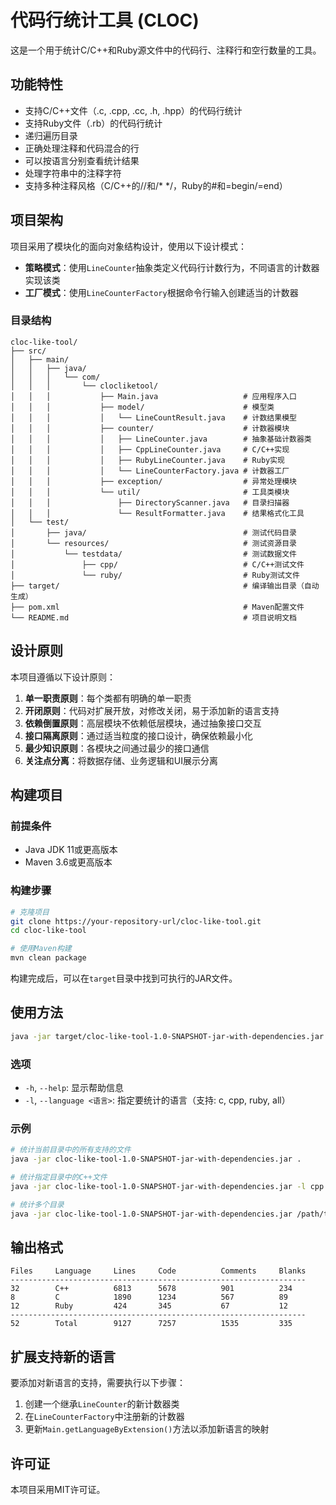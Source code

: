 # 代码行统计工具 (CLOC)

这是一个用于统计C/C++和Ruby源文件中的代码行、注释行和空行数量的工具。

## 功能特性

- 支持C/C++文件（.c, .cpp, .cc, .h, .hpp）的代码行统计
- 支持Ruby文件（.rb）的代码行统计
- 递归遍历目录
- 正确处理注释和代码混合的行
- 可以按语言分别查看统计结果
- 处理字符串中的注释字符
- 支持多种注释风格（C/C++的//和/* */，Ruby的#和=begin/=end）

## 项目架构

项目采用了模块化的面向对象结构设计，使用以下设计模式：

- **策略模式**：使用`LineCounter`抽象类定义代码行计数行为，不同语言的计数器实现该类
- **工厂模式**：使用`LineCounterFactory`根据命令行输入创建适当的计数器

### 目录结构

```
cloc-like-tool/
├── src/
│   ├── main/
│   │   ├── java/
│   │   │   └── com/
│   │   │       └── clocliketool/
│   │   │           ├── Main.java                   # 应用程序入口
│   │   │           ├── model/                      # 模型类
│   │   │           │   └── LineCountResult.java    # 计数结果模型
│   │   │           ├── counter/                    # 计数器模块
│   │   │           │   ├── LineCounter.java        # 抽象基础计数器类
│   │   │           │   ├── CppLineCounter.java     # C/C++实现
│   │   │           │   ├── RubyLineCounter.java    # Ruby实现
│   │   │           │   └── LineCounterFactory.java # 计数器工厂
│   │   │           ├── exception/                  # 异常处理模块
│   │   │           └── util/                       # 工具类模块
│   │   │               ├── DirectoryScanner.java   # 目录扫描器
│   │   │               └── ResultFormatter.java    # 结果格式化工具
│   └── test/
│       ├── java/                                   # 测试代码目录
│       └── resources/                              # 测试资源目录
│           └── testdata/                           # 测试数据文件
│               ├── cpp/                            # C/C++测试文件
│               └── ruby/                           # Ruby测试文件
├── target/                                         # 编译输出目录（自动生成）
├── pom.xml                                         # Maven配置文件
└── README.md                                       # 项目说明文档
```

## 设计原则

本项目遵循以下设计原则：

1. **单一职责原则**：每个类都有明确的单一职责
2. **开闭原则**：代码对扩展开放，对修改关闭，易于添加新的语言支持
3. **依赖倒置原则**：高层模块不依赖低层模块，通过抽象接口交互
4. **接口隔离原则**：通过适当粒度的接口设计，确保依赖最小化
5. **最少知识原则**：各模块之间通过最少的接口通信
6. **关注点分离**：将数据存储、业务逻辑和UI展示分离

## 构建项目

### 前提条件

- Java JDK 11或更高版本
- Maven 3.6或更高版本

### 构建步骤

```bash
# 克隆项目
git clone https://your-repository-url/cloc-like-tool.git
cd cloc-like-tool

# 使用Maven构建
mvn clean package
```

构建完成后，可以在`target`目录中找到可执行的JAR文件。

## 使用方法

```bash
java -jar target/cloc-like-tool-1.0-SNAPSHOT-jar-with-dependencies.jar [选项] <路径1> [<路径2> ...]
```

### 选项

- `-h`, `--help`: 显示帮助信息
- `-l`, `--language <语言>`: 指定要统计的语言（支持: c, cpp, ruby, all）

### 示例

```bash
# 统计当前目录中的所有支持的文件
java -jar cloc-like-tool-1.0-SNAPSHOT-jar-with-dependencies.jar .

# 统计指定目录中的C++文件
java -jar cloc-like-tool-1.0-SNAPSHOT-jar-with-dependencies.jar -l cpp /path/to/cpp/project

# 统计多个目录
java -jar cloc-like-tool-1.0-SNAPSHOT-jar-with-dependencies.jar /path/to/dir1 /path/to/dir2
```

## 输出格式

```
Files     Language     Lines     Code          Comments     Blanks
------------------------------------------------------------------
32        C++          6813      5678          901          234
8         C            1890      1234          567          89
12        Ruby         424       345           67           12
------------------------------------------------------------------
52        Total        9127      7257          1535         335
```

## 扩展支持新的语言

要添加对新语言的支持，需要执行以下步骤：

1. 创建一个继承`LineCounter`的新计数器类
2. 在`LineCounterFactory`中注册新的计数器
3. 更新`Main.getLanguageByExtension()`方法以添加新语言的映射

## 许可证

本项目采用MIT许可证。 